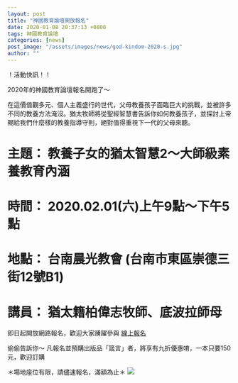 ```yaml
---
layout: post
title: "神國教育論壇開放報名"
date: 2020-01-08 20:37:13 +0800
tags: 神國教育論壇
categories: [news]
post_image: "/assets/images/news/god-kindom-2020-s.jpg"
author: ""
---
```


！活動快訊！！

2020年的神國教育論壇報名開跑了～

在這價值觀多元、個人主義盛行的世代，父母教養孩子面臨巨大的挑戰，並被許多不同的教養方法淹沒。猶太牧師將從聖經智慧書告訴你如何教養孩子，並探討上帝賜給我們什麼樣的教養指導守則，絕對值得重視下一代的父母來聽。

# 主題： 教養子女的猶太智慧2～大師級素養教育內涵
# 時間： 2020.02.01(六)上午9點～下午5點
# 地點： 台南晨光教會 (台南市東區崇德三街12號B1)
# 講員： 猶太籍柏偉志牧師、底波拉師母

即日起開放網路報名，歡迎大家踴躍參與
<a class="main-btn main-btn-2" href="http://bit.ly/2020神國教育論壇線上報名">線上報名</a>

偷偷告訴你～
凡報名並預購出版品「箴言」者，將享有九折優惠唷，一本只要150元，歡迎訂購

＊場地座位有限，請儘速報名，滿額為止＊
![]({{site.baseurl}}/assets/images/news/god-kindom-2020.jpg)